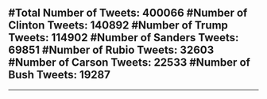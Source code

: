 #Total Number of Tweets: 400066 
#Number of Clinton Tweets: 140892
#Number of Trump Tweets: 114902
#Number of Sanders Tweets: 69851
#Number of Rubio Tweets: 32603
#Number of Carson Tweets: 22533
#Number of Bush Tweets: 19287
---
---
